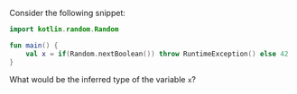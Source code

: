 Consider the following snippet:

```kotlin
import kotlin.random.Random

fun main() {
    val x = if(Random.nextBoolean()) throw RuntimeException() else 42
}
```

What would be the inferred type of the variable `x`?